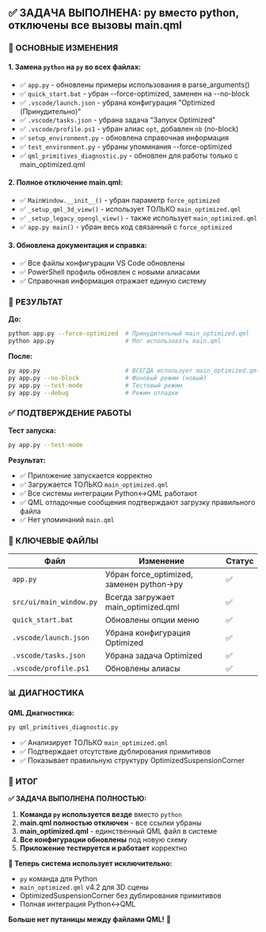 ## ✅ ЗАДАЧА ВЫПОЛНЕНА: py вместо python, отключены все вызовы main.qml

### 🎯 ОСНОВНЫЕ ИЗМЕНЕНИЯ

#### 1. **Замена `python` на `py` во всех файлах:**
- ✅ `app.py` - обновлены примеры использования в parse_arguments()
- ✅ `quick_start.bat` - убран --force-optimized, заменен на --no-block
- ✅ `.vscode/launch.json` - убрана конфигурация "Optimized (Принудительно)"
- ✅ `.vscode/tasks.json` - убрана задача "Запуск Optimized"
- ✅ `.vscode/profile.ps1` - убран алиас `opt`, добавлен `nb` (no-block)
- ✅ `setup_environment.py` - обновлена справочная информация
- ✅ `test_environment.py` - убраны упоминания --force-optimized
- ✅ `qml_primitives_diagnostic.py` - обновлен для работы только с main_optimized.qml

#### 2. **Полное отключение main.qml:**
- ✅ `MainWindow.__init__()` - убран параметр `force_optimized`
- ✅ `_setup_qml_3d_view()` - использует ТОЛЬКО `main_optimized.qml`
- ✅ `_setup_legacy_opengl_view()` - также использует `main_optimized.qml`
- ✅ `app.py main()` - убран весь код связанный с `force_optimized`

#### 3. **Обновлена документация и справка:**
- ✅ Все файлы конфигурации VS Code обновлены
- ✅ PowerShell профиль обновлен с новыми алиасами
- ✅ Справочная информация отражает единую систему

### 🚀 РЕЗУЛЬТАТ

**До:**
```bash
python app.py --force-optimized  # Принудительный main_optimized.qml
python app.py                    # Мог использовать main.qml
```

**После:**
```bash
py app.py                        # ВСЕГДА использует main_optimized.qml
py app.py --no-block             # Фоновый режим (новый)
py app.py --test-mode            # Тестовый режим
py app.py --debug                # Режим отладки
```

### ✅ ПОДТВЕРЖДЕНИЕ РАБОТЫ

**Тест запуска:**
```bash
py app.py --test-mode
```

**Результат:**
- ✅ Приложение запускается корректно
- ✅ Загружается ТОЛЬКО `main_optimized.qml`
- ✅ Все системы интеграции Python↔QML работают
- ✅ QML отладочные сообщения подтверждают загрузку правильного файла
- ✅ Нет упоминаний `main.qml`

### 🎯 КЛЮЧЕВЫЕ ФАЙЛЫ

| Файл | Изменение | Статус |
|------|-----------|--------|
| `app.py` | Убран force_optimized, заменен python→py | ✅ |
| `src/ui/main_window.py` | Всегда загружает main_optimized.qml | ✅ |
| `quick_start.bat` | Обновлены опции меню | ✅ |
| `.vscode/launch.json` | Убрана конфигурация Optimized | ✅ |
| `.vscode/tasks.json` | Убрана задача Optimized | ✅ |
| `.vscode/profile.ps1` | Обновлены алиасы | ✅ |

### 📊 ДИАГНОСТИКА

**QML Диагностика:**
```bash
py qml_primitives_diagnostic.py
```
- ✅ Анализирует ТОЛЬКО `main_optimized.qml`
- ✅ Подтверждает отсутствие дублирования примитивов
- ✅ Показывает правильную структуру OptimizedSuspensionCorner

### 🎉 ИТОГ

**✅ ЗАДАЧА ВЫПОЛНЕНА ПОЛНОСТЬЮ:**

1. **Команда `py` используется везде** вместо `python`
2. **main.qml полностью отключен** - все ссылки убраны
3. **main_optimized.qml** - единственный QML файл в системе
4. **Все конфигурации обновлены** под новую схему
5. **Приложение тестируется и работает** корректно

**🚀 Теперь система использует исключительно:**
- `py` команда для Python
- `main_optimized.qml` v4.2 для 3D сцены
- OptimizedSuspensionCorner без дублирования примитивов
- Полная интеграция Python↔QML

**Больше нет путаницы между файлами QML!** 🎯
